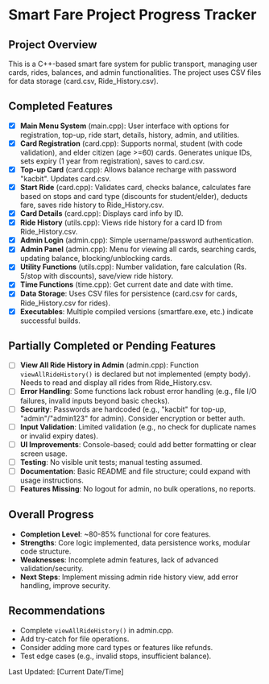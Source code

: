 # Smart Fare Project Progress Tracker

## Project Overview
This is a C++-based smart fare system for public transport, managing user cards, rides, balances, and admin functionalities. The project uses CSV files for data storage (card.csv, Ride_History.csv).

## Completed Features
- [x] **Main Menu System** (main.cpp): User interface with options for registration, top-up, ride start, details, history, admin, and utilities.
- [x] **Card Registration** (card.cpp): Supports normal, student (with code validation), and elder citizen (age >=60) cards. Generates unique IDs, sets expiry (1 year from registration), saves to card.csv.
- [x] **Top-up Card** (card.cpp): Allows balance recharge with password "kacbit". Updates card.csv.
- [x] **Start Ride** (card.cpp): Validates card, checks balance, calculates fare based on stops and card type (discounts for student/elder), deducts fare, saves ride history to Ride_History.csv.
- [x] **Card Details** (card.cpp): Displays card info by ID.
- [x] **Ride History** (utils.cpp): Views ride history for a card ID from Ride_History.csv.
- [x] **Admin Login** (admin.cpp): Simple username/password authentication.
- [x] **Admin Panel** (admin.cpp): Menu for viewing all cards, searching cards, updating balance, blocking/unblocking cards.
- [x] **Utility Functions** (utils.cpp): Number validation, fare calculation (Rs. 5/stop with discounts), save/view ride history.
- [x] **Time Functions** (time.cpp): Get current date and date with time.
- [x] **Data Storage**: Uses CSV files for persistence (card.csv for cards, Ride_History.csv for rides).
- [x] **Executables**: Multiple compiled versions (smartfare.exe, etc.) indicate successful builds.

## Partially Completed or Pending Features
- [ ] **View All Ride History in Admin** (admin.cpp): Function `viewAllRideHistory()` is declared but not implemented (empty body). Needs to read and display all rides from Ride_History.csv.
- [ ] **Error Handling**: Some functions lack robust error handling (e.g., file I/O failures, invalid inputs beyond basic checks).
- [ ] **Security**: Passwords are hardcoded (e.g., "kacbit" for top-up, "admin"/"admin123" for admin). Consider encryption or better auth.
- [ ] **Input Validation**: Limited validation (e.g., no check for duplicate names or invalid expiry dates).
- [ ] **UI Improvements**: Console-based; could add better formatting or clear screen usage.
- [ ] **Testing**: No visible unit tests; manual testing assumed.
- [ ] **Documentation**: Basic README and file structure; could expand with usage instructions.
- [ ] **Features Missing**: No logout for admin, no bulk operations, no reports.

## Overall Progress
- **Completion Level**: ~80-85% functional for core features.
- **Strengths**: Core logic implemented, data persistence works, modular code structure.
- **Weaknesses**: Incomplete admin features, lack of advanced validation/security.
- **Next Steps**: Implement missing admin ride history view, add error handling, improve security.

## Recommendations
- Complete `viewAllRideHistory()` in admin.cpp.
- Add try-catch for file operations.
- Consider adding more card types or features like refunds.
- Test edge cases (e.g., invalid stops, insufficient balance).

Last Updated: [Current Date/Time]
